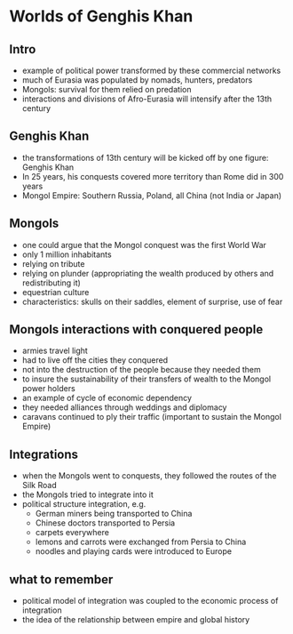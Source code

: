 # Worlds of Genghis Khan

## Intro
* example of political power transformed by these commercial networks
* much of Eurasia was populated by nomads, hunters, predators
* Mongols: survival for them relied on predation
* interactions and divisions of Afro-Eurasia will intensify after the 13th century

## Genghis Khan
* the transformations of 13th century will be kicked off by one figure: Genghis Khan
* In 25 years, his conquests covered more territory than Rome did in 300 years
* Mongol Empire: Southern Russia, Poland, all China (not India or Japan)

## Mongols
* one could argue that the Mongol conquest was the first World War
* only 1 million inhabitants
* relying on tribute
* relying on plunder (appropriating the wealth produced by others and redistributing it)
* equestrian culture
* characteristics: skulls on their saddles, element of surprise, use of fear

## Mongols interactions with conquered people
* armies travel light
* had to live off the cities they conquered
* not into the destruction of the people because they needed them
* to insure the sustainability of their transfers of wealth to the Mongol power holders
* an example of cycle of economic dependency
* they needed alliances through weddings and diplomacy
* caravans continued to ply their traffic (important to sustain the Mongol Empire)

## Integrations
* when the Mongols went to conquests, they followed the routes of the Silk Road
* the Mongols tried to integrate into it
* political structure integration, e.g.
    * German miners being transported to China
    * Chinese doctors transported to Persia
    * carpets everywhere
    * lemons and carrots were exchanged from Persia to China
    * noodles and playing cards were introduced to Europe

## what to remember
* political model of integration was coupled to the economic process of integration
* the idea of the relationship between empire and global history